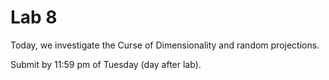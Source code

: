 # Lab 8

Today, we investigate the Curse of Dimensionality and random projections. 

Submit by 11:59 pm of Tuesday (day after lab).
